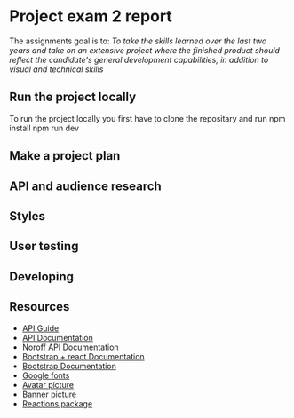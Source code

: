 # Project exam 2 report

The assignments goal is to: 
*To take the skills learned over the last two years and take on an extensive project where the finished product should reflect the candidate's general development capabilities, in addition to visual and technical skills*


## Run the project locally
To run the project locally you first have to clone the repositary and run
npm install
npm run dev

## Make a project plan

## API and audience research

## Styles

## User testing

## Developing




## Resources

- [API Guide](https://noroff-api-docs.netlify.app/social-endpoints/authentication)
- [API Documentation](https://nf-api.onrender.com/docs/static/index.html)
- [Noroff API Documentation](https://noroff-api-docs.netlify.app/)
- [Bootstrap + react Documentation](https://react-bootstrap.netlify.app/)
- [Bootstrap Documentation](https://getbootstrap.com/docs/5.3/getting-started/introduction/)
- [Google fonts](https://fonts.google.com/)
- [Avatar picture](https://pixabay.com/no/vectors/avatar-nebb-svart-s%C3%B8t-f%C3%B8lelse-1295429/)
- [Banner picture](https://pixabay.com/no/vectors/%C3%B8rken-kaktus-natur-tegning-skisse-6814275/)
- [Reactions package](https://github.com/charkour/react-reactions)

